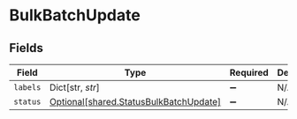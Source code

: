 # BulkBatchUpdate


## Fields

| Field                                                                                  | Type                                                                                   | Required                                                                               | Description                                                                            |
| -------------------------------------------------------------------------------------- | -------------------------------------------------------------------------------------- | -------------------------------------------------------------------------------------- | -------------------------------------------------------------------------------------- |
| `labels`                                                                               | Dict[str, *str*]                                                                       | :heavy_minus_sign:                                                                     | N/A                                                                                    |
| `status`                                                                               | [Optional[shared.StatusBulkBatchUpdate]](../../models/shared/statusbulkbatchupdate.md) | :heavy_minus_sign:                                                                     | N/A                                                                                    |